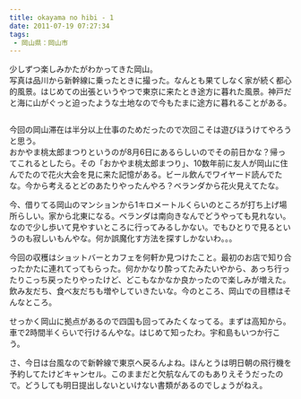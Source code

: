```yaml
---
title: okayama no hibi - 1
date: 2011-07-19 07:27:34
tags:
 - 岡山県：岡山市
---
```


少しずつ楽しみかたがわかってきた岡山。<br>
写真は品川から新幹線に乗ったときに撮った。なんとも果てしなく家が続く都心的風景。はじめての出張というやつで東京に来たとき途方に暮れた風景。神戸だと海に山がぐっと迫ったような土地なので今もたまに途方に暮れることがある。<br>

<!-- more -->

<img src="//farm7.static.flickr.com/6012/5953185991_3a6dfc9a34.jpg" alt="" />

今回の岡山滞在は半分以上仕事のためだったので次回こそは遊びほうけてやろうと思う。<br>
おかやま桃太郎まつりというのが8月6日にあるらしいのでその前日かな？帰ってこれるとしたら。その「おかやま桃太郎まつり」、10数年前に友人が岡山に住んでたので花火大会を見に来た記憶がある。ビール飲んでワイヤード読んでたな。今から考えるとどのあたりやったんやろ？ベランダから花火見えてたな。<br>

今、借りてる岡山のマンションから1キロメートルくらいのところが打ち上げ場所らしい。家から北東になる。ベランダは南向きなんでどうやっても見れない。なので少し歩いて見やすいところに行ってみるしかない。でもひとりで見るというのも寂しいもんやな。何か誤魔化す方法を探すしかないわ。。。<br>

今回の収穫はショットバーとカフェを何軒か見つけたこと。最初のお店で知り合ったかたに連れてってもらった。何かかなり酔ってたみたいやから、あっち行ったりこっち戻ったりやったけど、どこもなかなか良かったので楽しみが増えた。飲み友だち、食べ友だちも増やしていきたいな。今のところ、岡山での目標はそんなところ。<br>

せっかく岡山に拠点があるので四国も回ってみたくなってる。まずは高知から。車で2時間半くらいで行けるんやな。はじめて知ったわ。宇和島もいつか行こう。<br>

さ、今日は台風なので新幹線で東京へ戻るんよね。ほんとうは明日朝の飛行機を予約してたけどキャンセル。このままだと欠航なんてのもありえそうだったので。どうしても明日提出しないといけない書類があるのでしょうがねえ。<br>
